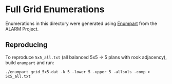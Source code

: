 # Full Grid Enumerations

Enumerations in this directory were generated using [Enumpart](https://github.com/alarm-redist/redist/tree/master/inst/enumpart) from the ALARM Project.

## Reproducing
To reproduce `5x5_all.txt` (all balanced 5x5 → 5 plans with rook adjacency), build `enumpart` and run:
```
./enumpart grid_5x5.dat -k 5 -lower 5 -upper 5 -allsols -comp > 5x5_all.txt
```

